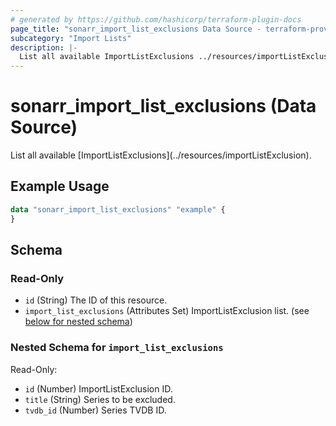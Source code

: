 ```yaml
---
# generated by https://github.com/hashicorp/terraform-plugin-docs
page_title: "sonarr_import_list_exclusions Data Source - terraform-provider-sonarr"
subcategory: "Import Lists"
description: |-
  List all available ImportListExclusions ../resources/importListExclusion.
---
```


# sonarr_import_list_exclusions (Data Source)

<!-- subcategory:Import Lists -->List all available [ImportListExclusions](../resources/importListExclusion).

## Example Usage

```terraform
data "sonarr_import_list_exclusions" "example" {
}
```

<!-- schema generated by tfplugindocs -->
## Schema

### Read-Only

- `id` (String) The ID of this resource.
- `import_list_exclusions` (Attributes Set) ImportListExclusion list. (see [below for nested schema](#nestedatt--import_list_exclusions))

<a id="nestedatt--import_list_exclusions"></a>
### Nested Schema for `import_list_exclusions`

Read-Only:

- `id` (Number) ImportListExclusion ID.
- `title` (String) Series to be excluded.
- `tvdb_id` (Number) Series TVDB ID.


